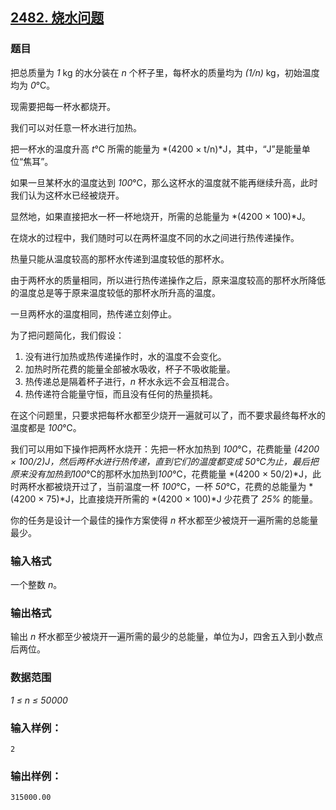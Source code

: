## [2482. 烧水问题](https://www.acwing.com/problem/content/2484/)

### 题目

把总质量为 *1* kg 的水分装在 *n* 个杯子里，每杯水的质量均为 *(1/n)* kg，初始温度均为 *0*℃。

现需要把每一杯水都烧开。

我们可以对任意一杯水进行加热。

把一杯水的温度升高 *t*℃ 所需的能量为 *(4200 × t/n)*J，其中，“J”是能量单位“焦耳”。

如果一旦某杯水的温度达到 *100*℃，那么这杯水的温度就不能再继续升高，此时我们认为这杯水已经被烧开。

显然地，如果直接把水一杯一杯地烧开，所需的总能量为 *(4200 × 100)*J。

在烧水的过程中，我们随时可以在两杯温度不同的水之间进行热传递操作。

热量只能从温度较高的那杯水传递到温度较低的那杯水。

由于两杯水的质量相同，所以进行热传递操作之后，原来温度较高的那杯水所降低的温度总是等于原来温度较低的那杯水所升高的温度。

一旦两杯水的温度相同，热传递立刻停止。

为了把问题简化，我们假设：

1. 没有进行加热或热传递操作时，水的温度不会变化。
2. 加热时所花费的能量全部被水吸收，杯子不吸收能量。
3. 热传递总是隔着杯子进行，*n* 杯水永远不会互相混合。
4. 热传递符合能量守恒，而且没有任何的热量损耗。

在这个问题里，只要求把每杯水都至少烧开一遍就可以了，而不要求最终每杯水的温度都是 *100*℃。

我们可以用如下操作把两杯水烧开：先把一杯水加热到 *100*℃，花费能量 *(4200 × 100/2)*J，然后两杯水进行热传递，直到它们的温度都变成 *50*℃为止，最后把原来没有加热到*100*℃的那杯水加热到*100*℃，花费能量 *(4200 × 50/2)*J，此时两杯水都被烧开过了，当前温度一杯 *100*℃，一杯 *50*℃，花费的总能量为 *(4200 × 75)*J，比直接烧开所需的 *(4200 × 100)*J 少花费了 *25%* 的能量。

你的任务是设计一个最佳的操作方案使得 *n* 杯水都至少被烧开一遍所需的总能量最少。

### 输入格式

一个整数 *n*。

### 输出格式

输出 *n* 杯水都至少被烧开一遍所需的最少的总能量，单位为J，四舍五入到小数点后两位。

### 数据范围

*1 ≤ n ≤ 50000*

### 输入样例：

```
2
```

### 输出样例：

```
315000.00
```
